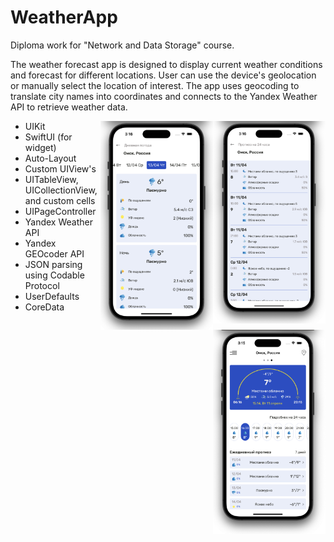 # WeatherApp

Diploma work for "Network and Data Storage" course. 

The weather forecast app is designed to display current weather conditions and forecast for different locations. User can use the device's geolocation or manually select the location of interest. The app uses geocoding to translate city names into coordinates and connects to the Yandex Weather API to retrieve weather data.
<div align="center">
  <img src="./example3.png" align="right" width="180">
  <img src="./example2.png" align="right" width="180">
  <img src="./example.png" align="right" width="180">
  <p align="left">  </p> </div>
  
  
  
  
  - UIKit
  - SwiftUI (for widget)
  - Auto-Layout
  - Custom UIView's
  - UITableView, UICollectionView, and custom cells
  - UIPageController
  - Yandex Weather API
  - Yandex GEOcoder API
  - JSON parsing using Codable Protocol
  - UserDefaults
  - CoreData
  
  
  
